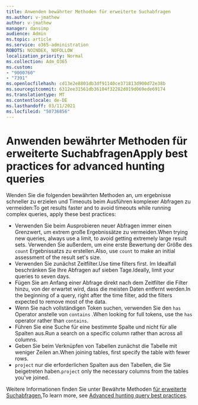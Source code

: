 ```yaml
---
title: Anwenden bewährter Methoden für erweiterte Suchabfragen
ms.author: v-jmathew
author: v-jmathew
manager: dansimp
audience: Admin
ms.topic: article
ms.service: o365-administration
ROBOTS: NOINDEX, NOFOLLOW
localization_priority: Normal
ms.collection: Adm_O365
ms.custom:
- "9000760"
- "7391"
ms.openlocfilehash: cd13e2e8801db3df91140ce371813d900d72e38b
ms.sourcegitcommit: 6312ee31561db36104f32282d019d069ede69174
ms.translationtype: MT
ms.contentlocale: de-DE
ms.lasthandoff: 03/11/2021
ms.locfileid: "50736856"
---
```

# <a name="apply-best-practices-for-advanced-hunting-queries"></a><span data-ttu-id="9f7df-102">Anwenden bewährter Methoden für erweiterte Suchabfragen</span><span class="sxs-lookup"><span data-stu-id="9f7df-102">Apply best practices for advanced hunting queries</span></span>

<span data-ttu-id="9f7df-103">Wenden Sie die folgenden bewährten Methoden an, um ergebnisse schneller zu erzielen und Timeouts beim Ausführen komplexer Abfragen zu vermeiden:</span><span class="sxs-lookup"><span data-stu-id="9f7df-103">To get results faster and to avoid timeouts while running complex queries, apply these best practices:</span></span>

- <span data-ttu-id="9f7df-104">Verwenden Sie beim Ausprobieren neuer Abfragen immer einen Grenzwert, um extrem große Ergebnissätze zu vermeiden.</span><span class="sxs-lookup"><span data-stu-id="9f7df-104">When trying new queries, always use a limit, to avoid getting extremely large result sets.</span></span> <span data-ttu-id="9f7df-105">Verwenden Sie außerdem, um eine erste Bewertung der Größe des `count` Ergebnissatzs zu erstellen.</span><span class="sxs-lookup"><span data-stu-id="9f7df-105">Also, use `count` to make an initial assessment of the result set's size.</span></span>
- <span data-ttu-id="9f7df-106">Verwenden Sie zunächst Zeitfilter.</span><span class="sxs-lookup"><span data-stu-id="9f7df-106">Use time filters first.</span></span> <span data-ttu-id="9f7df-107">Im Idealfall beschränken Sie Ihre Abfragen auf sieben Tage.</span><span class="sxs-lookup"><span data-stu-id="9f7df-107">Ideally, limit your queries to seven days.</span></span>
- <span data-ttu-id="9f7df-108">Fügen Sie am Anfang einer Abfrage direkt nach dem Zeitfilter die Filter hinzu, von der erwartet wird, dass die meisten Daten entfernt werden.</span><span class="sxs-lookup"><span data-stu-id="9f7df-108">In the beginning of a query, right after the time filter, add the filters expected to remove most of the data.</span></span>
- <span data-ttu-id="9f7df-109">Wenn Sie nach vollständigen Token suchen, verwenden Sie den `has` Operator anstelle von `contains` .</span><span class="sxs-lookup"><span data-stu-id="9f7df-109">When looking for full tokens, use the `has` operator rather than `contains`.</span></span>
- <span data-ttu-id="9f7df-110">Führen Sie eine Suche für eine bestimmte Spalte und nicht für alle Spalten aus.</span><span class="sxs-lookup"><span data-stu-id="9f7df-110">Run a search on a specific column rather than across all columns.</span></span>
- <span data-ttu-id="9f7df-111">Geben Sie beim Verknüpfen von Tabellen zunächst die Tabelle mit weniger Zeilen an.</span><span class="sxs-lookup"><span data-stu-id="9f7df-111">When joining tables, first specify the table with fewer rows.</span></span>
- <span data-ttu-id="9f7df-112">`project` nur die erforderlichen Spalten aus den Tabellen, die Sie beigetreten haben.</span><span class="sxs-lookup"><span data-stu-id="9f7df-112">`project` only the necessary columns from the tables you've joined.</span></span>

<span data-ttu-id="9f7df-113">Weitere Informationen finden Sie unter Bewährte Methoden [für erweiterte Suchabfragen.](https://go.microsoft.com/fwlink/?linkid=2144812)</span><span class="sxs-lookup"><span data-stu-id="9f7df-113">To learn more, see [Advanced hunting query best practices](https://go.microsoft.com/fwlink/?linkid=2144812).</span></span>

